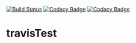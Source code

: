 [![Build Status](https://travis-ci.org/Vaziri-Mahmoud/travisTest.svg?branch=master)](https://travis-ci.org/Vaziri-Mahmoud/travisTest)
[![Codacy Badge](https://api.codacy.com/project/badge/Grade/f543fbfd990248e9954fad79cb3f8cb1)](https://www.codacy.com/app/vaziri_mahmoud/travisTest?utm_source=github.com&amp;utm_medium=referral&amp;utm_content=Vaziri-Mahmoud/travisTest&amp;utm_campaign=Badge_Grade)
[![Codacy Badge](https://api.codacy.com/project/badge/Coverage/f543fbfd990248e9954fad79cb3f8cb1)](https://www.codacy.com/app/vaziri_mahmoud/travisTest?utm_source=github.com&utm_medium=referral&utm_content=Vaziri-Mahmoud/travisTest&utm_campaign=Badge_Coverage)
# travisTest
